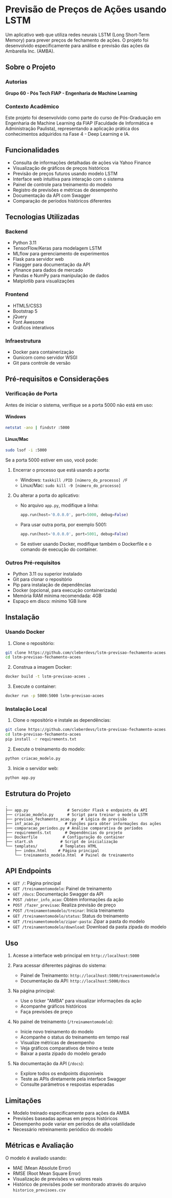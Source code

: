 # Previsão de Preços de Ações usando LSTM

Um aplicativo web que utiliza redes neurais LSTM (Long Short-Term Memory) para prever preços de fechamento de ações. O projeto foi desenvolvido especificamente para análise e previsão das ações da Ambarella Inc. (AMBA).

## Sobre o Projeto

### Autorias
**Grupo 60 - Pós Tech FIAP - Engenharia de Machine Learning**

### Contexto Acadêmico
Este projeto foi desenvolvido como parte do curso de Pós-Graduação em Engenharia de Machine Learning da FIAP (Faculdade de Informática e Administração Paulista), representando a aplicação prática dos conhecimentos adquiridos na Fase 4 - Deep Learning e IA.

## Funcionalidades

- Consulta de informações detalhadas de ações via Yahoo Finance
- Visualização de gráficos de preços históricos
- Previsão de preços futuros usando modelo LSTM
- Interface web intuitiva para interação com o sistema
- Painel de controle para treinamento do modelo
- Registro de previsões e métricas de desempenho
- Documentação da API com Swagger
- Comparação de períodos históricos diferentes

## Tecnologias Utilizadas

### Backend
- Python 3.11
- TensorFlow/Keras para modelagem LSTM
- MLflow para gerenciamento de experimentos
- Flask para servidor web
- Flasgger para documentação da API
- yfinance para dados de mercado
- Pandas e NumPy para manipulação de dados
- Matplotlib para visualizações

### Frontend
- HTML5/CSS3
- Bootstrap 5
- jQuery
- Font Awesome
- Gráficos interativos

### Infraestrutura
- Docker para containerização
- Gunicorn como servidor WSGI
- Git para controle de versão

## Pré-requisitos e Considerações

### Verificação de Porta

Antes de iniciar o sistema, verifique se a porta 5000 não está em uso:

#### Windows
```bash
netstat -ano | findstr :5000
```

#### Linux/Mac
```bash
sudo lsof -i :5000
```

Se a porta 5000 estiver em uso, você pode:
1. Encerrar o processo que está usando a porta:
   - Windows: `taskkill /PID [número_do_processo] /F`
   - Linux/Mac: `sudo kill -9 [número_do_processo]`

2. Ou alterar a porta do aplicativo:
   - No arquivo `app.py`, modifique a linha:
     ```python
     app.run(host='0.0.0.0', port=5000, debug=False)
     ```
   - Para usar outra porta, por exemplo 5001:
     ```python
     app.run(host='0.0.0.0', port=5001, debug=False)
     ```
   - Se estiver usando Docker, modifique também o Dockerfile e o comando de execução do container.

### Outros Pré-requisitos

- Python 3.11 ou superior instalado
- Git para clonar o repositório
- Pip para instalação de dependências
- Docker (opcional, para execução containerizada)
- Memória RAM mínima recomendada: 4GB
- Espaço em disco: mínimo 1GB livre

## Instalação

### Usando Docker

1. Clone o repositório:
```bash
git clone https://github.com/cleberdevs/lstm-previsao-fechamento-acoes.git
cd lstm-previsao-fechamento-acoes
```

2. Construa a imagem Docker:
```bash
docker build -t lstm-previsao-acoes .
```

3. Execute o container:
```bash
docker run -p 5000:5000 lstm-previsao-acoes
```

### Instalação Local

1. Clone o repositório e instale as dependências:
```bash
git clone https://github.com/cleberdevs/lstm-previsao-fechamento-acoes.git
cd lstm-previsao-fechamento-acoes
pip install -r requirements.txt
```

2. Execute o treinamento do modelo:
```bash
python criacao_modelo.py
```

3. Inicie o servidor web:
```bash
python app.py
```

## Estrutura do Projeto

```
.
├── app.py                 # Servidor Flask e endpoints da API
├── criacao_modelo.py      # Script para treinar o modelo LSTM
├── previsao_fechamento_acao.py  # Lógica de previsão
├── inf_acao.py           # Funções para obter informações das ações
├── comparacao_periodos.py # Análise comparativa de períodos
├── requirements.txt      # Dependências do projeto
├── Dockerfile           # Configuração do container
├── start.sh            # Script de inicialização
└── templates/          # Templates HTML
    ├── index.html     # Página principal
    └── treinamento_modelo.html  # Painel de treinamento
```

## API Endpoints

- `GET /`: Página principal
- `GET /treinamentomodelo`: Painel de treinamento
- `GET /docs`: Documentação Swagger da API
- `POST /obter_info_acao`: Obtém informações da ação
- `POST /fazer_previsao`: Realiza previsão de preço
- `POST /treinamentomodelo/treinar`: Inicia treinamento
- `GET /treinamentomodelo/status`: Status do treinamento
- `GET /treinamentomodelo/zipar-pasta`: Zipar a pasta do modelo
- `GET /treinamentomodelo/download`: Download da pasta zipada do modelo

## Uso

1. Acesse a interface web principal em `http://localhost:5000`

2. Para acessar diferentes páginas do sistema:
   - Painel de Treinamento: `http://localhost:5000/treinamentomodelo`
   - Documentação da API: `http://localhost:5000/docs`

3. Na página principal:
   - Use o ticker "AMBA" para visualizar informações da ação
   - Acompanhe gráficos históricos
   - Faça previsões de preço

4. No painel de treinamento (`/treinamentomodelo`):
   - Inicie novo treinamento do modelo
   - Acompanhe o status do treinamento em tempo real
   - Visualize métricas de desempenho
   - Veja gráficos comparativos de treino e teste
   - Baixar a pasta zipado do modelo gerado

5. Na documentação da API (`/docs`):
   - Explore todos os endpoints disponíveis
   - Teste as APIs diretamente pela interface Swagger
   - Consulte parâmetros e respostas esperadas

## Limitações

- Modelo treinado especificamente para ações da AMBA
- Previsões baseadas apenas em preços históricos
- Desempenho pode variar em períodos de alta volatilidade
- Necessário retreinamento periódico do modelo

## Métricas e Avaliação

O modelo é avaliado usando:
- MAE (Mean Absolute Error)
- RMSE (Root Mean Square Error)
- Visualização de previsões vs valores reais
- Histórico de previsões pode ser monitorado através do arquivo `historico_previsoes.csv`



